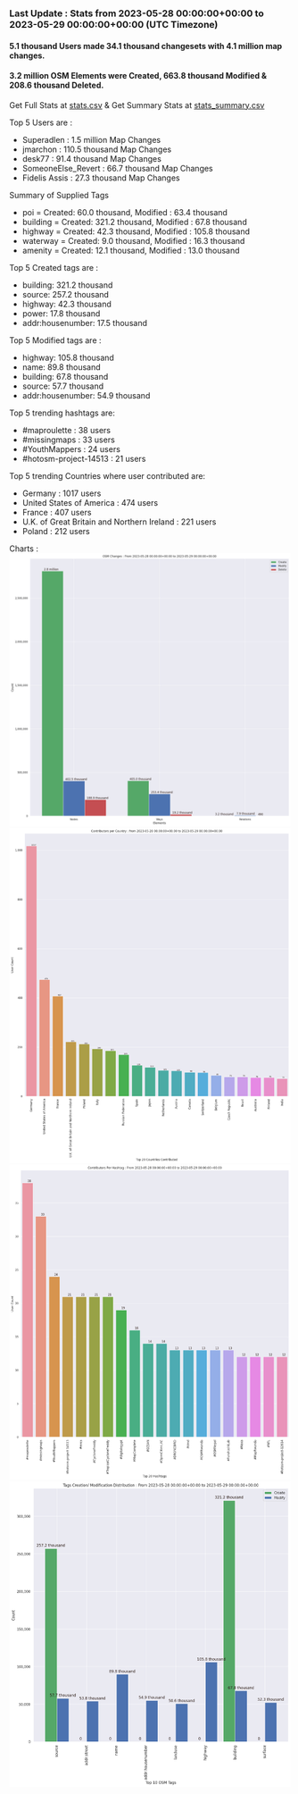 ### Last Update : Stats from 2023-05-28 00:00:00+00:00 to 2023-05-29 00:00:00+00:00 (UTC Timezone)

#### 5.1 thousand Users made 34.1 thousand changesets with 4.1 million map changes.
#### 3.2 million OSM Elements were Created, 663.8 thousand Modified & 208.6 thousand Deleted.
Get Full Stats at [stats.csv](/stats/Global/Daily/stats.csv)
 & Get Summary Stats at [stats_summary.csv](/stats/Global/Daily/stats_summary.csv)

Top 5 Users are : 
- Superadlen : 1.5 million Map Changes
- jmarchon : 110.5 thousand Map Changes
- desk77 : 91.4 thousand Map Changes
- SomeoneElse_Revert : 66.7 thousand Map Changes
- Fidelis Assis : 27.3 thousand Map Changes

Summary of Supplied Tags
- poi = Created: 60.0 thousand, Modified : 63.4 thousand
- building = Created: 321.2 thousand, Modified : 67.8 thousand
- highway = Created: 42.3 thousand, Modified : 105.8 thousand
- waterway = Created: 9.0 thousand, Modified : 16.3 thousand
- amenity = Created: 12.1 thousand, Modified : 13.0 thousand


Top 5 Created tags are :
- building: 321.2 thousand
- source: 257.2 thousand
- highway: 42.3 thousand
- power: 17.8 thousand
- addr:housenumber: 17.5 thousand


Top 5 Modified tags are :
- highway: 105.8 thousand
- name: 89.8 thousand
- building: 67.8 thousand
- source: 57.7 thousand
- addr:housenumber: 54.9 thousand


Top 5 trending hashtags are:
- #maproulette : 38 users
- #missingmaps : 33 users
- #YouthMappers : 24 users
- #hotosm-project-14513 : 21 users


Top 5 trending Countries where user contributed are:
- Germany : 1017 users
- United States of America : 474 users
- France : 407 users
- U.K. of Great Britain and Northern Ireland : 221 users
- Poland : 212 users


 Charts : 
![Alt text](./stats_osm_changes.png) 
![Alt text](./stats_users_per_country.png) 
![Alt text](./stats_users_per_hashtag.png) 
![Alt text](./stats_tags.png) 
